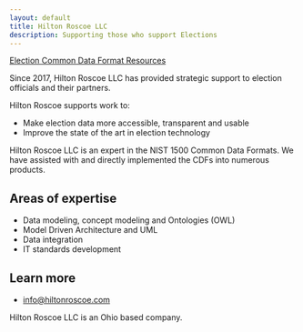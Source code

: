 ```yaml
---
layout: default
title: Hilton Roscoe LLC
description: Supporting those who support Elections
---
```


[Election Common Data Format Resources](./CDFResources)

Since 2017, Hilton Roscoe LLC has provided strategic support to election officials and their partners. 

Hilton Roscoe supports work to:

- Make election data more accessible, transparent and usable
- Improve the state of the art in election technology

Hilton Roscoe LLC is an expert in the NIST 1500 Common Data Formats. We have assisted with and directly implemented the CDFs into numerous products.

## Areas of expertise

- Data modeling, concept modeling and Ontologies (OWL)
- Model Driven Architecture and UML
- Data integration 
- IT standards development

## Learn more
- [info@hiltonroscoe.com](info@hiltonroscoe.com)

Hilton Roscoe LLC is an Ohio based company.
